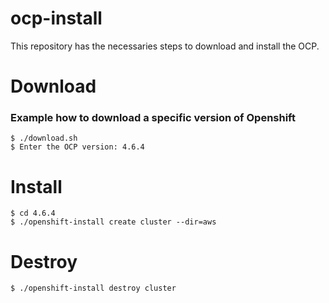 # ocp-install
This repository has the necessaries steps to download and install the OCP.

# Download 
### Example how to download a specific version of Openshift

```
$ ./download.sh
$ Enter the OCP version: 4.6.4
```

# Install
```
$ cd 4.6.4
$ ./openshift-install create cluster --dir=aws
```

# Destroy

```
$ ./openshift-install destroy cluster
```
